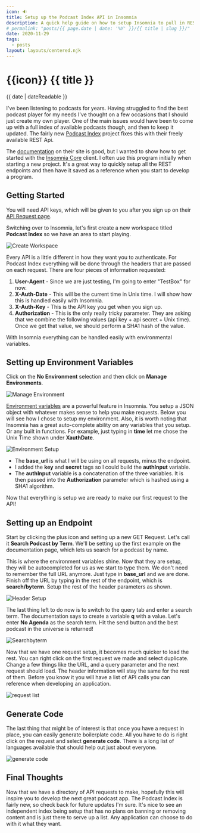```yaml
---
icon: 🔉
title: Setup up the Podcast Index API in Insomnia
description: A quick help guide on how to setup Insomnia to pull in REST endpoints using the Podcast Index API as an example.
# permalink: "posts/{{ page.date | date: '%Y' }}/{{ title | slug }}/"
date: 2020-11-29
tags:
  - posts
layout: layouts/centered.njk
---
```


# {{icon}} {{ title }}
<time datetime="{{ date | dateIso }}">{{ date | dateReadable }}</time>

I've been listening to podcasts for years. Having struggled to find the best podcast player for my needs I've thought on a few occasions that I should just create my own player. One of the main issues would have been to come up with a full index of available podcasts though, and then to keep it updated. The fairly new [Podcast Index](http://www.podcastindex.org) project fixes this with their freely available REST Api.

The [documentation](https://podcastindex-org.github.io/docs-api/) on their site is good, but I wanted to show how to get started with the [Insomnia Core](https://insomnia.rest/download) client. I often use this program initially when starting a new project. It's a great way to quickly setup all the REST endpoints and then have it saved as a reference when you start to develop a program.

## Getting Started

You will need API keys, which will be given to you after you sign up on their [API Request page](https://api.podcastindex.org/).

Switching over to Insomnia, let's first create a new workspace titled **Podcast Index** so we have an area to start playing.

![Create Workspace](./createworkspace.png)

Every API is a little different in how they want you to authenticate. For Podcast Index everything will be done through the headers that are passed on each request. There are four pieces of information requested:

1. **User-Agent** - Since we are just testing, I'm going to enter "TestBox" for now.
2. **X-Auth-Date** - This will be the current time in Unix time. I will show how this is handled easily with Insomnia.
3. **X-Auth-Key** - This is the API key you get when you sign up.
4. **Authorization** - This is the only really tricky parameter. They are asking that we combine the following values (api key + api secret + Unix time). Once we get that value, we should perform a SHA1 hash of the value.

With Insomnia everything can be handled easily with environmental variables.

## Setting up Environment Variables

Click on the **No Environment** selection and then click on **Manage Environments**.

![Manage Environment](./manageenvironment.png)


[Environment variables](https://support.insomnia.rest/article/18-environment-variables) are a powerful feature in Insomnia. You setup a JSON object with whatever makes sense to help you make requests.  Below you will see how I chose to setup my environment. Also, it is worth noting that Insomnia has a great auto-complete ability on any variables that you setup. Or any built in functions. For example, just typing in **time** let me chose the Unix Time shown under **XauthDate**.

![Environment Setup](./environmentsetup.png)

* The **base_url** is what I will be using on all requests, minus the endpoint.
* I added the **key** and **secret** tags so I could build the **authInput** variable.
* The **authInput** variable is a concatenation of the three variables. It is then passed into the **Authorization** parameter which is hashed using a SHA1 algorithm.

Now that everything is setup we are ready to make our first request to the API!

## Setting up an Endpoint

Start by clicking the plus icon and setting up a new GET Request. Let's call it **Search Podcast by Term**. We'll be setting up the first example on the documentation page, which lets us search for a podcast by name.

This is where the environment variables shine. Now that they are setup, they will be autocompleted for us as we start to type them. We don't need to remember the full URL anymore. Just type in **base_url** and we are done. Finish off the URL by typing in the rest of the endpoint, which is **search/byterm**. Setup the rest of the header parameters as shown.

![Header Setup](./headersetup.png)

The last thing left to do now is to switch to the query tab and enter a search term. The documentation says to create a variable **q** with a value. Let's enter **No Agenda** as the search term. Hit the send button and the best podcast in the universe is returned!

![Searchbyterm](./searchbyterm.png)

Now that we have one request setup, it becomes much quicker to load the rest. You can right click on the first request we made and select duplicate. Change a few things like the URL, and a query parameter and the next request should load. The header information will stay the same for the rest of them. Before you know it you will have a list of API calls you can reference when developing an application.

![request list](./requestlist.png)

## Generate Code

The last thing that might be of interest is that once you have a request in place, you can easily generate boilerplate code.
All you have to do is right click on the request and select **generate code**. There is a long list of languages available that should help out just about everyone.

![generate code](./generatecode.png)

## Final Thoughts

Now that we have a directory of API requests to make, hopefully this will inspire you to develop the next great podcast app. The Podcast Index is fairly new, so check back for future updates I'm sure. It's nice to see an independent index being setup that has no plans on banning or removing content and is just there to serve up a list. Any application can choose to do with it what they want.